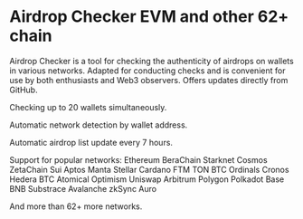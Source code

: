 # Airdrop Checker EVM and other 62+ chain
Airdrop Checker is a tool for checking the authenticity of airdrops on wallets in various networks.
Adapted for conducting checks and is convenient for use by both enthusiasts and Web3 observers.
Offers updates directly from GitHub.

Checking up to 20 wallets simultaneously.

Automatic network detection by wallet address.

Automatic airdrop list update every 7 hours.

Support for popular networks:
Ethereum  BeraChain  Starknet
Cosmos  ZetaChain  Sui
Aptos  Manta  Stellar
Cardano  FTM  TON
BTC Ordinals  Cronos  Hedera
BTC Atomical  Optimism  Uniswap
Arbitrum  Polygon  Polkadot
Base  BNB  Substrace
Avalanche  zkSync  Auro

And more than 62+ more networks.
